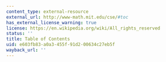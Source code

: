 ```yaml
---
content_type: external-resource
external_url: http://www-math.mit.edu/cse/#toc
has_external_license_warning: true
license: https://en.wikipedia.org/wiki/All_rights_reserved
status: ''
title: Table of Contents
uid: e603fb83-a0a3-455f-91d2-00634c27eb5f
wayback_url: ''
---
```

